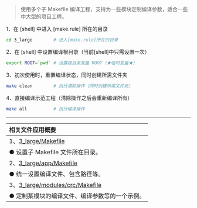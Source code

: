 
> 使用多个子 Makefile 编译工程，支持为一些模块定制编译参数，适合一些中大型的项目工程。

1、在 [shell] 中进入 [make.rule] 所在的目录

```bash
cd 3_large        # 进入[make.rule]所在的目录
```

2、在 [shell] 中设置编译根目录（当前[shell]中只需设置一次）

```bash
export ROOT=`pwd` # 设置根目录变量 ROOT（★临时变量★）
```

3、初次使用时，重置编译状态，同时创建所需文件夹

```bash
make clean        # 执行清除操作（同时创建所需文件夹）
```

4、直接编译示范工程（清除操作之后会重新编译所有）

```bash
make all          # 执行编译操作
```

***
| 相关文件应用概要 |
| :-------------- |
| 1、[3_large/Makefile](./Makefile) |
| ● 设置子 Makefile 文件所在目录。 |
| 2、[3_large/app/Makefile](./app/Makefile) |
| ● 统一设置编译文件、包含路径等。 |
| 3、[3_large/modules/crc/Makefile](./modules/crc/Makefile) |
| ● 定制某模块的编译文件、编译参数等的一个示例。 |
